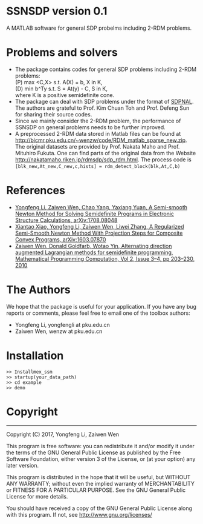 # SSNSDP version 0.1
A MATLAB software for general SDP probelms including 2-RDM problems.

# Problems and solvers
- The package contains codes for general SDP problems including 2-RDM problems:   
   (P) max <C,X> s.t. A(X) = b, X in K,  
    (D) min b^Ty s.t. S = At(y) - C, S in K,  
    where K is a positive semidefinite cone.
- The package can deal with SDP problems under the format of [SDPNAL](http://www.math.nus.edu.sg/~mattohkc/SDPNAL.html). The authors are grateful to Prof. Kim Chuan Toh and Prof. Defeng Sun for sharing their source codes.
- Since we mainly consider the 2-RDM problem, the performance of SSNSDP on general problems needs to be further improved.
- A preprocessed 2-RDM data stored in Matlab files can be found at <http://bicmr.pku.edu.cn/~wenzw/code/RDM_matlab_sparse_new.zip>. The original datasets are provided by Prof. Nakata Maho and Prof. Mituhiro Fukuta. One can find parts of the original data from the Website <http://nakatamaho.riken.jp/rdmsdp/sdp_rdm.html>. The process code is `[blk_new,At_new,C_new,c,hists] = rdm_detect_block(blk,At,C,b)`

# References
- [Yongfeng Li, Zaiwen Wen, Chao Yang, Yaxiang Yuan, A Semi-smooth Newton Method for Solving Semidefinite Programs in Electronic Structure Calculations, arXiv:1708.08048](https://arxiv.org/abs/1708.08048)
- [Xiantao Xiao, Yongfeng Li, Zaiwen Wen, Liwei Zhang, A Regularized Semi-Smooth Newton Method With Projection Steps for Composite Convex Programs, arXiv:1603.07870](https://arxiv.org/abs/1603.07870)
- [Zaiwen Wen, Donald Goldfarb, Wotao Yin, Alternating direction augmented Lagrangian methods for semidefinite programming, Mathematical Programming Computation,  Vol 2, Issue 3–4, pp 203–230, 2010](https://link.springer.com/article/10.1007/s12532-010-0017-1)

# The Authors
We hope that the package is useful for your application.  If you have any bug reports or comments, please feel free to email one of the toolbox authors:

* Yongfeng Li, yongfengli at pku.edu.cn
* Zaiwen Wen, wenzw at pku.edu.cn

# Installation
`>> Installmex_ssm`  
`>> startup(your_data_path)`  
`>> cd example`  
`>> demo`  


# Copyright
 -------------------------------------------------------------------------
  Copyright (C) 2017, Yongfeng Li, Zaiwen Wen

  This program is free software: you can redistribute it and/or modify
  it under the terms of the GNU General Public License as published by
  the Free Software Foundation, either version 3 of the License, or
  (at your option) any later version.

  This program is distributed in the hope that it will be useful,
  but WITHOUT ANY WARRANTY; without  even the implied warranty of
  MERCHANTABILITY or FITNESS FOR A PARTICULAR PURPOSE.  See the
  GNU General Public License for more details.

  You should have received a copy of the GNU General Public License
  along with this program.  If not, see <http://www.gnu.org/licenses/>

